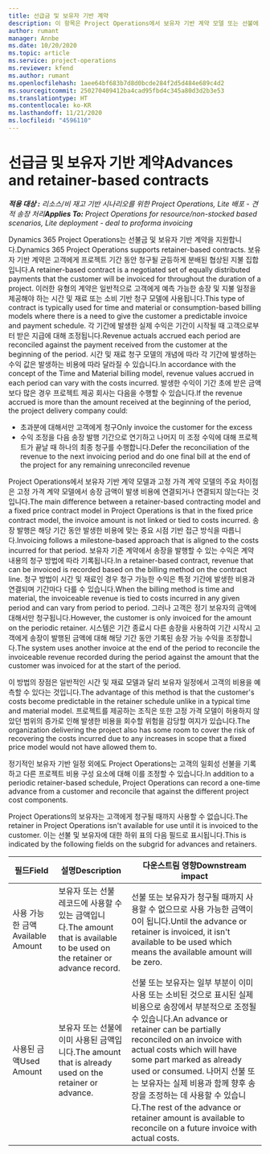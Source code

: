 ```yaml
---
title: 선급금 및 보유자 기반 계약
description: 이 항목은 Project Operations에서 보유자 기반 계약 모델 또는 선불에 대한 정보를 제공합니다.
author: rumant
manager: Annbe
ms.date: 10/20/2020
ms.topic: article
ms.service: project-operations
ms.reviewer: kfend
ms.author: rumant
ms.openlocfilehash: 1aee64bf683b7d8d0bcde284f2d5d484e689c4d2
ms.sourcegitcommit: 250270409412ba4cad95fbd4c345a80d3d2b3e53
ms.translationtype: HT
ms.contentlocale: ko-KR
ms.lasthandoff: 11/21/2020
ms.locfileid: "4596110"
---
```

# <a name="advances-and-retainer-based-contracts"></a><span data-ttu-id="55b96-103">선급금 및 보유자 기반 계약</span><span class="sxs-lookup"><span data-stu-id="55b96-103">Advances and retainer-based contracts</span></span>


<span data-ttu-id="55b96-104">_**적용 대상 :** 리소스/비 재고 기반 시나리오를 위한 Project Operations, Lite 배포 - 견적 송장 처리_</span><span class="sxs-lookup"><span data-stu-id="55b96-104">_**Applies To:** Project Operations for resource/non-stocked based scenarios, Lite deployment - deal to proforma invoicing_</span></span>

<span data-ttu-id="55b96-105">Dynamics 365 Project Operations는 선불금 및 보유자 기반 계약을 지원합니다.</span><span class="sxs-lookup"><span data-stu-id="55b96-105">Dynamics 365 Project Operations supports retainer-based contracts.</span></span> <span data-ttu-id="55b96-106">보유자 기반 계약은 고객에게 프로젝트 기간 동안 청구될 균등하게 분배된 협상된 지불 집합입니다.</span><span class="sxs-lookup"><span data-stu-id="55b96-106">A retainer-based contract is a negotiated set of equally distributed payments that the customer will be invoiced for throughout the duration of a project.</span></span> <span data-ttu-id="55b96-107">이러한 유형의 계약은 일반적으로 고객에게 예측 가능한 송장 및 지불 일정을 제공해야 하는 시간 및 재료 또는 소비 기반 청구 모델에 사용됩니다.</span><span class="sxs-lookup"><span data-stu-id="55b96-107">This type of contract is typically used for time and material or consumption-based billing models where there is a need to give the customer a predictable invoice and payment schedule.</span></span> <span data-ttu-id="55b96-108">각 기간에 발생한 실제 수익은 기간이 시작될 때 고객으로부터 받은 지급에 대해 조정됩니다.</span><span class="sxs-lookup"><span data-stu-id="55b96-108">Revenue actuals accrued each period are reconciled against the payment received from the customer at the beginning of the period.</span></span> <span data-ttu-id="55b96-109">시간 및 재료 청구 모델의 개념에 따라 각 기간에 발생하는 수익 값은 발생하는 비용에 따라 달라질 수 있습니다.</span><span class="sxs-lookup"><span data-stu-id="55b96-109">In accordance with the concept of the Time and Material billing model, revenue values accrued in each period can vary with the costs incurred.</span></span> <span data-ttu-id="55b96-110">발생한 수익이 기간 초에 받은 금액보다 많은 경우 프로젝트 제공 회사는 다음을 수행할 수 있습니다.</span><span class="sxs-lookup"><span data-stu-id="55b96-110">If the revenue accrued is more than the amount received at the beginning of the period, the project delivery company could:</span></span>

- <span data-ttu-id="55b96-111">초과분에 대해서만 고객에게 청구</span><span class="sxs-lookup"><span data-stu-id="55b96-111">Only invoice the customer for the excess</span></span> 
- <span data-ttu-id="55b96-112">수익 조정을 다음 송장 발행 기간으로 연기하고 나머지 미 조정 수익에 대해 프로젝트가 끝날 때 하나의 최종 청구를 수행합니다.</span><span class="sxs-lookup"><span data-stu-id="55b96-112">Defer the reconciliation of the revenue to the next invoicing period and do one final bill at the end of the project for any remaining unreconciled revenue</span></span>

<span data-ttu-id="55b96-113">Project Operations에서 보유자 기반 계약 모델과 고정 가격 계약 모델의 주요 차이점은 고정 가격 계약 모델에서 송장 금액이 발생 비용에 연결되거나 연결되지 않는다는 것입니다.</span><span class="sxs-lookup"><span data-stu-id="55b96-113">The main difference between a retainer-based contracting model and a fixed price contract model in Project Operations is that in the fixed price contract model, the invoice amount is not linked or tied to costs incurred.</span></span> <span data-ttu-id="55b96-114">송장 발행은 해당 기간 동안 발생한 비용에 맞는 중요 시점 기반 접근 방식을 따릅니다.</span><span class="sxs-lookup"><span data-stu-id="55b96-114">Invoicing follows a milestone-based approach that is aligned to the costs incurred for that period.</span></span> <span data-ttu-id="55b96-115">보유자 기준 계약에서 송장을 발행할 수 있는 수익은 계약 내용의 청구 방법에 따라 기록됩니다.</span><span class="sxs-lookup"><span data-stu-id="55b96-115">In a retainer-based contract, revenue that can be invoiced is recorded based on the billing method on the contract line.</span></span> <span data-ttu-id="55b96-116">청구 방법이 시간 및 재료인 경우 청구 가능한 수익은 특정 기간에 발생한 비용과 연결되며 기간마다 다를 수 있습니다.</span><span class="sxs-lookup"><span data-stu-id="55b96-116">When the billing method is time and material, the invoiceable revenue is tied to costs incurred in any given period and can vary from period to period.</span></span> <span data-ttu-id="55b96-117">그러나 고객은 정기 보유자의 금액에 대해서만 청구됩니다.</span><span class="sxs-lookup"><span data-stu-id="55b96-117">However, the customer is only invoiced for the amount on the periodic retainer.</span></span> <span data-ttu-id="55b96-118">시스템은 기간 종료시 다른 송장을 사용하여 기간 시작시 고객에게 송장이 발행된 금액에 대해 해당 기간 동안 기록된 송장 가능 수익을 조정합니다.</span><span class="sxs-lookup"><span data-stu-id="55b96-118">The system uses another invoice at the end of the period to reconcile the invoiceable revenue recorded during the period against the amount that the customer was invoiced for at the start of the period.</span></span>

<span data-ttu-id="55b96-119">이 방법의 장점은 일반적인 시간 및 재료 모델과 달리 보유자 일정에서 고객의 비용을 예측할 수 있다는 것입니다.</span><span class="sxs-lookup"><span data-stu-id="55b96-119">The advantage of this method is that the customer's costs become predictable in the retainer schedule unlike in a typical time and material model.</span></span> <span data-ttu-id="55b96-120">프로젝트를 제공하는 조직은 또한 고정 가격 모델이 허용하지 않았던 범위의 증가로 인해 발생한 비용을 회수할 위험을 감당할 여지가 있습니다.</span><span class="sxs-lookup"><span data-stu-id="55b96-120">The organization delivering the project also has some room to cover the risk of recovering the costs incurred due to any increases in scope that a fixed price model would not have allowed them to.</span></span>

<span data-ttu-id="55b96-121">정기적인 보유자 기반 일정 외에도 Project Operations는 고객의 일회성 선불을 기록하고 다른 프로젝트 비용 구성 요소에 대해 이를 조정할 수 있습니다.</span><span class="sxs-lookup"><span data-stu-id="55b96-121">In addition to a periodic retainer-based schedule, Project Operations can record a one-time advance from a customer and reconcile that against the different project cost components.</span></span>

<span data-ttu-id="55b96-122">Project Operations의 보유자는 고객에게 청구될 때까지 사용할 수 없습니다.</span><span class="sxs-lookup"><span data-stu-id="55b96-122">The retainer in Project Operations isn't available for use until it is invoiced to the customer.</span></span> <span data-ttu-id="55b96-123">이는 선불 및 보유자에 대한 하위 표의 다음 필드로 표시됩니다.</span><span class="sxs-lookup"><span data-stu-id="55b96-123">This is indicated by the following fields on the subgrid for advances and retainers.</span></span>

| <span data-ttu-id="55b96-124">필드</span><span class="sxs-lookup"><span data-stu-id="55b96-124">Field</span></span> | <span data-ttu-id="55b96-125">설명</span><span class="sxs-lookup"><span data-stu-id="55b96-125">Description</span></span> | <span data-ttu-id="55b96-126">다운스트림 영향</span><span class="sxs-lookup"><span data-stu-id="55b96-126">Downstream impact</span></span> |
| --- | --- | --- |
| <span data-ttu-id="55b96-127">사용 가능한 금액</span><span class="sxs-lookup"><span data-stu-id="55b96-127">Available Amount</span></span> | <span data-ttu-id="55b96-128">보유자 또는 선불 레코드에 사용할 수있는 금액입니다.</span><span class="sxs-lookup"><span data-stu-id="55b96-128">The amount that is available to be used on the retainer or advance record.</span></span> | <span data-ttu-id="55b96-129">선불 또는 보유자가 청구될 때까지 사용할 수 없으므로 사용 가능한 금액이 0이 됩니다.</span><span class="sxs-lookup"><span data-stu-id="55b96-129">Until the advance or retainer is invoiced, it isn't available to be used which means the available amount will be zero.</span></span> |
| <span data-ttu-id="55b96-130">사용된 금액</span><span class="sxs-lookup"><span data-stu-id="55b96-130">Used Amount</span></span> | <span data-ttu-id="55b96-131">보유자 또는 선불에 이미 사용된 금액입니다.</span><span class="sxs-lookup"><span data-stu-id="55b96-131">The amount that is already used on the retainer or advance.</span></span> | <span data-ttu-id="55b96-132">선불 또는 보유자는 일부 부분이 이미 사용 또는 소비된 것으로 표시된 실제 비용으로 송장에서 부분적으로 조정될 수 있습니다.</span><span class="sxs-lookup"><span data-stu-id="55b96-132">An advance or retainer can be partially reconciled on an invoice with actual costs which will have some part marked as already used or consumed.</span></span> <span data-ttu-id="55b96-133">나머지 선불 또는 보유자는 실제 비용과 함께 향후 송장을 조정하는 데 사용할 수 있습니다.</span><span class="sxs-lookup"><span data-stu-id="55b96-133">The rest of the advance or retainer amount is available to reconcile on a future invoice with actual costs.</span></span> |
